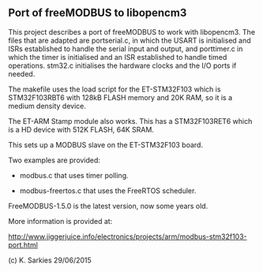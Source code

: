 Port of freeMODBUS to libopencm3
--------------------------------

This project describes a port of freeMODBUS to work with libopencm3. The files
that are adapted are portserial.c, in which the USART is initialised and ISRs
established to handle the serial input and output, and porttimer.c in which the
timer is initialised and an ISR established to handle timed operations. stm32.c
initialises the hardware clocks and the I/O ports if needed.

The makefile uses the load script for the ET-STM32F103 which is STM32F103RBT6
with 128kB FLASH memory and 20K RAM, so it is a medium density device.

The ET-ARM Stamp module also works. This has a STM32F103RET6 which is a
HD device with 512K FLASH, 64K SRAM.

This sets up a MODBUS slave on the ET-STM32F103 board.

Two examples are provided:

* modbus.c that uses timer polling.

* modbus-freertos.c that uses the FreeRTOS scheduler.

FreeMODBUS-1.5.0 is the latest version, now some years old.

More information is provided at:

http://www.jiggerjuice.info/electronics/projects/arm/modbus-stm32f103-port.html

(c) K. Sarkies 29/06/2015

